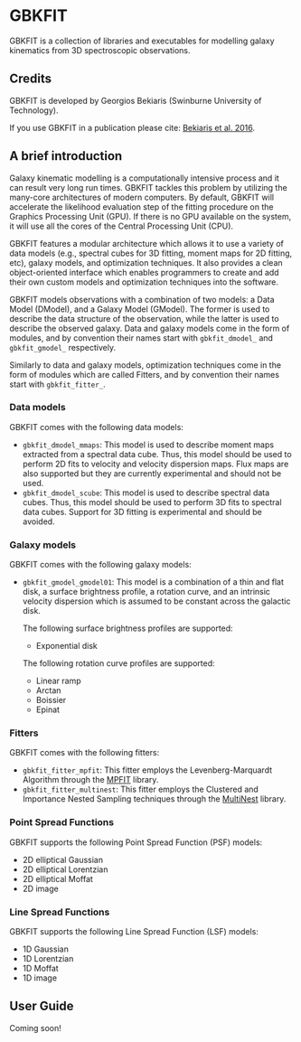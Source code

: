 
# GBKFIT

GBKFIT is a collection of libraries and executables for modelling galaxy
kinematics from 3D spectroscopic observations.

## Credits

GBKFIT is developed by Georgios Bekiaris (Swinburne University of Technology).

If you use GBKFIT in a publication please cite:
[Bekiaris et al. 2016](http://adsabs.harvard.edu/abs/2016MNRAS.455..754B).

## A brief introduction

Galaxy kinematic modelling is a computationally intensive process and it can
result very long run times. GBKFIT tackles this problem by utilizing the
many-core architectures of modern computers. By default, GBKFIT will
accelerate the likelihood evaluation step of the fitting procedure on the
Graphics Processing Unit (GPU). If there is no GPU available on the system, it
will use all the cores of the Central Processing Unit (CPU).

GBKFIT features a modular architecture which allows it to use a variety of
data models (e.g., spectral cubes for 3D fitting, moment maps for 2D fitting,
etc), galaxy models, and optimization techniques. It also provides a clean
object-oriented interface which enables programmers to create and add their
own custom models and optimization techniques into the software.

GBKFIT models observations with a combination of two models: a Data Model
(DModel), and a Galaxy Model (GModel). The former is used to describe the data
structure of the observation, while the latter is used to describe the
observed galaxy. Data and galaxy models come in the form of modules, and by
convention their names start with `gbkfit_dmodel_` and `gbkfit_gmodel_`
respectively.

Similarly to data and galaxy models, optimization techniques come in the form
of modules which are called Fitters, and by convention their names start with
`gbkfit_fitter_`.

### Data models

GBKFIT comes with the following data models:
- `gbkfit_dmodel_mmaps`: This model is used to describe moment maps extracted
from a spectral data cube. Thus, this model should be used to perform 2D fits
to velocity and velocity dispersion maps. Flux maps are also supported but
they are currently experimental and should not be used.
- `gbkfit_dmodel_scube`: This model is used to describe spectral data cubes.
Thus, this model should be used to perform 3D fits to spectral data cubes.
Support for 3D fitting is experimental and should be avoided.

### Galaxy models

GBKFIT comes with the following galaxy models:
- `gbkfit_gmodel_gmodel01`: This model is a combination of a thin and flat
disk, a surface brightness profile, a rotation curve, and an intrinsic
velocity dispersion which is assumed to be constant across the galactic disk.

  The following surface brightness profiles are supported:
  - Exponential disk

  The following rotation curve profiles are supported:
  - Linear ramp
  - Arctan
  - Boissier
  - Epinat

### Fitters

GBKFIT comes with the following fitters:
- `gbkfit_fitter_mpfit`: This fitter employs the Levenberg-Marquardt Algorithm
through the [MPFIT](https://www.physics.wisc.edu/~craigm/idl/cmpfit.html)
library.
- `gbkfit_fitter_multinest`: This fitter employs the Clustered and Importance
Nested Sampling techniques through the
[MultiNest](https://ccpforge.cse.rl.ac.uk/gf/project/multinest/) library.


### Point Spread Functions

GBKFIT supports the following Point Spread Function (PSF) models:
- 2D elliptical Gaussian
- 2D elliptical Lorentzian
- 2D elliptical Moffat
- 2D image

### Line Spread Functions

GBKFIT supports the following Line Spread Function (LSF) models:
- 1D Gaussian
- 1D Lorentzian
- 1D Moffat
- 1D image

## User Guide

Coming soon!
